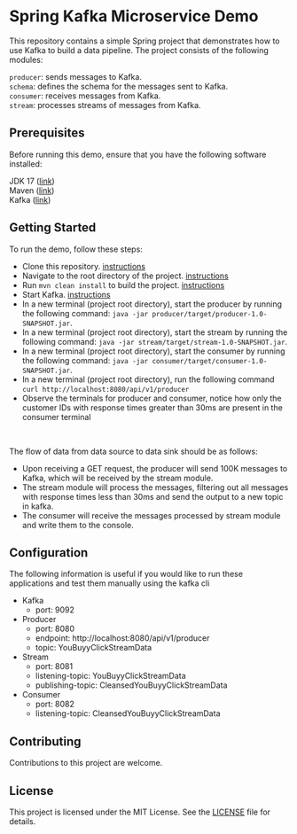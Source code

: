 # Spring Kafka Microservice Demo

This repository contains a simple Spring project that demonstrates how to use Kafka to build a data pipeline. The project consists of the following modules:

`producer`: sends messages to Kafka.  
`schema`: defines the schema for the messages sent to Kafka.  
`consumer`: receives messages from Kafka.  
`stream`: processes streams of messages from Kafka.  

## Prerequisites
Before running this demo, ensure that you have the following software installed:

JDK 17 ([link](https://docs.oracle.com/en/java/javase/17/install/installation-jdk-microsoft-windows-platforms.html))  
Maven ([link](https://maven.apache.org/download.cgi))  
Kafka ([link](https://kafka.apache.org/quickstart))  

## Getting Started
To run the demo, follow these steps:

- Clone this repository. [instructions](https://www.perplexity.ai/search?q=how+to+clone+a+repository)  
- Navigate to the root directory of the project. [instructions](https://www.perplexity.ai/search?q=how+to+avigate+to+the+root+directory+of+the+project)   
- Run `mvn clean install` to build the project. [instructions](https://www.perplexity.ai/search?q=hot+to+mvn+clean+install+to+build+the+project)  
- Start Kafka. [instructions](https://www.perplexity.ai/search?q=how+to+start+a+local+kafka+cluster)
- In a new terminal (project root directory), start the producer by running the following command: `java -jar producer/target/producer-1.0-SNAPSHOT.jar`.
- In a new terminal (project root directory), start the stream by running the following command: `java -jar stream/target/stream-1.0-SNAPSHOT.jar`.
- In a new terminal (project root directory), start the consumer by running the following command: `java -jar consumer/target/consumer-1.0-SNAPSHOT.jar`.
- In a new terminal (project root directory), run the following command `curl http://localhost:8080/api/v1/producer`
- Observe the terminals for producer and consumer, notice how only the customer IDs with response times greater than 30ms are present in the consumer terminal

<br>

The flow of data from data source to data sink should be as follows:
- Upon receiving a GET request, the producer will send 100K messages to Kafka, which will be received by the stream module. 
- The stream module will process the messages, filtering out all messages with response times less than 30ms and send the output to a new topic in kafka. 
- The consumer will receive the messages processed by stream module and write them to the console.


## Configuration

The following information is useful if you would like to run these applications and test them manually using the kafka cli 

- Kafka
  - port: 9092
- Producer
  - port: 8080
  - endpoint: http://localhost:8080/api/v1/producer
  - topic: YouBuyyClickStreamData
- Stream
  - port: 8081
  - listening-topic: YouBuyyClickStreamData
  - publishing-topic: CleansedYouBuyyClickStreamData
- Consumer
  - port: 8082
  - listening-topic: CleansedYouBuyyClickStreamData

## Contributing
Contributions to this project are welcome.

## License
This project is licensed under the MIT License. See the [LICENSE](LICENSE.md) file for details.